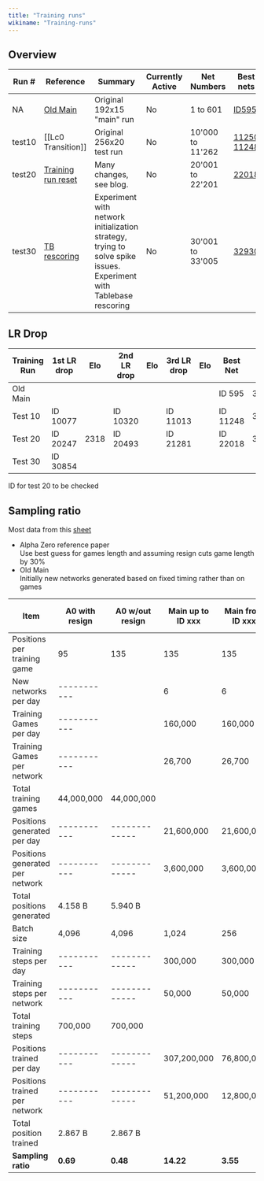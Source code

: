```yaml
---
title: "Training runs"
wikiname: "Training-runs"
---
```

## Overview
| Run  # | Reference                    | Summary     | Currently Active | Net Numbers    |  Best nets |                                                                                                                  
| ------ | ---------------------------- | ------------| ---------------- | -------------- | ---------- |
| NA     | [Old Main](http://oldmain.lczero.org/networks)  | Original 192x15 "main" run | No | 1 to 601 | [ID595](http://oldmain.lczero.org/get_network?sha=b8d4e9323d8028bcbe078b47a81ca989d871dc8ef89b2a6ef7023d4eefc8c4e5)
| test10     | [[Lc0 Transition]]                              | Original 256x20 test run   | No | 10'000 to 11'262 | [11250](http://lczero.org/get_network?sha=093eb742d27cb725825ed4ec213a9a21a56c9a316c2a4773b116f54a4118ed06) [11248](http://lczero.org/get_network?sha=994de36c13ddf2540bf588817fcca0cb4e279e61c7d118c3bccc9c74419caecd)   |                                                                                                                       
| test20     | [Training run reset](http://blog.lczero.org/2018/08/training-run-reset.html) |Many changes, see blog.                                                                                                           |No|20'001 to 22'201| [22018](http://lczero.org/get_network?sha=ee0f91e76c772abe500c6f8b616a13e2b76253c57544843bcf29f6bf1b321acb)
| test30     | [TB rescoring](http://blog.lczero.org/2018/09/tb-rescoring.html)       | Experiment with network initialization strategy, trying to solve spike issues. Experiment with Tablebase rescoring | No              | 30'001 to 33'005 | [32930](http://lczero.org/get_network?sha=5c222ccd1ccbed2666b3a8ef94d8833d386d2168d51c3e99a0a3fc37a56d2569) |

## LR Drop

|Training Run|1st LR drop| Elo |2nd LR drop| Elo|3rd LR drop| Elo| Best Net| Elo|Current best|
|------------|-----------|-----|-----------|----|-----------|----|---------|----|------------|
| Old Main   |           |     |           |    |           |    | ID 595  |3148|            |
| Test 10    |ID 10077   |     | ID 10320  |    | ID 11013  |    |ID 11248 |3282|     *      |
| Test 20    |ID 20247   |2318 | ID 20493  |    | ID 21281  |    |ID 22018 |3118|            |
| Test 30    |ID 30854   |     |           |    |           |    |         |    |            |

ID for test 20 to be checked

## Sampling ratio
Most data from this [sheet](https://docs.google.com/spreadsheets/d/13MTxsCvLBkc7luOKU3iFFP_JcPjcfg4esU_63Ka5tmY/edit?usp=sharing)

* Alpha Zero reference paper  
Use best guess for games length and assuming resign cuts game length by 30%
* Old Main  
Initially new networks generated based on fixed timing rather than on games

|Item |A0 with resign| A0 w/out resign| Main up to ID xxx| Main from ID xxx|Main from IDyyy to ID598| Test 10 | Test 20|
|------|-------------|-------------|-----------|-----------|-----------|-----------|-----------|
|Positions per training game    |          95|        135  |        135|        135|        135|        135|-----------|
|New networks   per day         |-----------|             |          6|          6|           |           |
|Training Games per day         |-----------|             |    160,000|    160,000|           |           |
|Training Games per network     |-----------|             |     26,700|     26,700|     40,000|     40,000|
|Total training games           |44,000,000 | 44,000,000  |           |           | 25,000,000|           |
|Positions generated per day    |-----------|-------------| 21,600,000| 21,600,000|           |           |
|Positions generated per network|-----------|-------------|  3,600,000|  3,600,000|  5,400,000|  5,400,000|	
|Total positions generated      |4.158 B    |5.940 B      |           |           |           |           |
|Batch size                     |      4,096|        4,096|      1,024|       256 |        256|      2,048|
|Training steps per day         |-----------|-------------|    300,000|   300,000 |           |           |
|Training steps per network     |-----------|-------------|     50,000|    50,000 |     10,000|      2,500|
|Total training steps           |    700,000|      700,000|           |           |           |           |
|Positions trained per day      |-----------|-------------|307,200,000| 76,800,000|           |           |
|Positions trained per network  |-----------|-------------| 51,200,000| 12,800,000|  2,560,000|  5,120,000|
|Total position trained         |2.867 B    |2.867 B|     |           |           |           |
|**Sampling ratio**             |**0.69**   |**0.48**     | **14.22** | **3.55**  |   **0.47**| **0.95**  | **0.89**|
				
